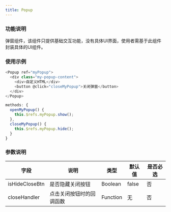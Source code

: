 ```yaml
---
title: Popup
---
```


### 功能说明

弹窗组件，该组件只提供基础交互功能，没有具体UI界面，使用者需基于此组件封装具体的UI组件。

### 使用示例

``` js
<Popup ref="myPopup">
  <div class="my-popup-content">
    <div>自定义HTML</div>
    <button @click="closeMyPopup">关闭弹窗</button>
  </div>
</Popup>

methods: {
  openMyPopup() {
    this.$refs.myPopup.show();
  },
  closeMyPopup() {
    this.$refs.myPopup.hide();
  }
}
```

### 参数说明

| 字段 | 说明 | 类型 | 默认值 | 是否必选
|----- | ----- | ----- | ----- | -----
| isHideCloseBtn | 是否隐藏关闭按钮 | Boolean | false | 否
| closeHandler | 点击关闭按钮时的回调函数 | Function | 无 | 否
